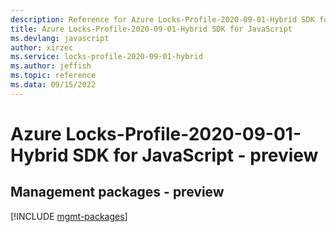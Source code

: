 ```yaml
---
description: Reference for Azure Locks-Profile-2020-09-01-Hybrid SDK for JavaScript
title: Azure Locks-Profile-2020-09-01-Hybrid SDK for JavaScript
ms.devlang: javascript
author: xirzec
ms.service: locks-profile-2020-09-01-hybrid
ms.author: jeffish
ms.topic: reference
ms.data: 09/15/2022
---
```

# Azure Locks-Profile-2020-09-01-Hybrid SDK for JavaScript - preview

## Management packages - preview
[!INCLUDE [mgmt-packages](locks-profile-2020-09-01-hybrid-mgmt-index.md)]
